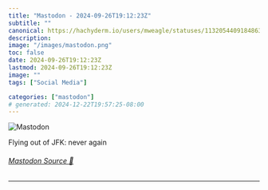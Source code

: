 ```yaml
---
title: "Mastodon - 2024-09-26T19:12:23Z"
subtitle: ""
canonical: https://hachyderm.io/users/mweagle/statuses/113205440918486349
description:
image: "/images/mastodon.png"
toc: false
date: 2024-09-26T19:12:23Z
lastmod: 2024-09-26T19:12:23Z
image: ""
tags: ["Social Media"]

categories: ["mastodon"]
# generated: 2024-12-22T19:57:25-08:00
---
```

![Mastodon](/images/mastodon.png)

<p>Flying out of JFK: never again</p>


###### [Mastodon Source 🐘](https://hachyderm.io/@mweagle/113205440918486349)

___
